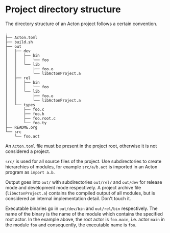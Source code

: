 # Project directory structure

The directory structure of an Acton project follows a certain convention.

```
.
├── Acton.toml
├── build.sh
├── out
│   ├── dev
│   │   ├── bin
│   │   │   └── foo
│   │   └── lib
│   │       ├── foo.o
│   │       └── libActonProject.a
│   ├── rel
│   │   ├── bin
│   │   │   └── foo
│   │   └── lib
│   │       ├── foo.o
│   │       └── libActonProject.a
│   └── types
│       ├── foo.c
│       ├── foo.h
│       ├── foo.root.c
│       └── foo.ty
├── README.org
└── src
    └── foo.act
```

An `Acton.toml` file must be present in the project root, otherwise it is not
considered a project.

`src/` is used for all source files of the project. Use subdirectories to create
hierarchies of modules, for example `src/a/b.act` is imported in an Acton
program as `import a.b`.

Output goes into `out/` with subdirectories `out/rel/` and `out/dev` for release
mode and development mode respectively. A project archive file
(`libActonProject.a`) contains the compiled output of all modules, but is
considered an internal implementation detail. Don't touch it.

Executable binaries go in `out/dev/bin` and `out/rel/bin` respectively. The name
of the binary is the name of the module which contains the specified root actor.
In the example above, the root actor is `foo.main`, i.e. actor `main` in the
module `foo` and consequently, the executable name is `foo`.
